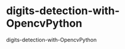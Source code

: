 digits-detection-with-OpencvPython
==================================

digits-detection-with-OpencvPython
